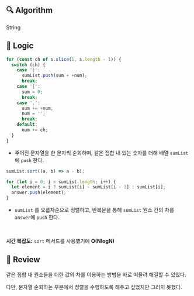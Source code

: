 ## :mag: Algorithm

String

## :round_pushpin: Logic

```js
for (const ch of s.slice(1, s.length - 1)) {
  switch (ch) {
    case '}':
      sumList.push(sum + +num);
      break;
    case '{':
      sum = 0;
      break;
    case ',':
      sum += +num;
      num = '';
      break;
    default:
      num += ch;
  }
}
```

- 주어진 문자열을 한 문자씩 순회하며, 같은 집합 내 있는 숫자를 더해 배열 `sumList`에 `push` 한다.

```js
sumList.sort((a, b) => a - b);

for (let i = 0; i < sumList.length; i++) {
  let element = i ? sumList[i] - sumList[i - 1] : sumList[i];
  answer.push(element);
}
```

- `sumList` 를 오름차순으로 정렬하고, 반복문을 통해 `sumList` 원소 간의 차를 `answer`에 `push` 한다.

<br />

**시간 복잡도:** `sort` 메서드를 사용헀기에 **O(NlogN)**

## :memo: Review

같은 집합 내 원소들을 더한 값의 차를 이용하는 방법을 바로 떠올려 해결할 수 있었다.

다만, 문자열 순회하는 부분에서 정렬을 수행하도록 해주고 싶었지만 그러지 못했다.